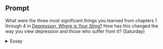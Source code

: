 ---
---

## Prompt

What were the three most significant things you learned from chapters 1 through 4 in [Depression, Where is Your Sting?] How has this changed the way you view depression and those who suffer from it? (Saturday)

[Depression, Where is Your Sting?]: https://read.amazon.com/?asin=B08Y2B6B7C

<details>
  <summary>Essay</summary>
  <p>
    I’ve learned from the book that depression is not what I thought it was. Depression is a multidimensional wound that cannot be healed by reducing it only to biological dysfunction. The term “sickness” is a social construct that exacerbates the pain beyond the person and into public scrutiny and stigmatization. Finally, the local church and the Bible can offer significant hope to depression sufferers. 
  </p>

  <p>
    I sympathize with those ravaged by depression but unable to grasp its brutality on a person’s soul. McBain’s exposition on depression helps illuminate a complex subject hidden under my ignorance. “Depression is a total body experience that isolates the sufferer from everything real” (p. 22). The story of Robert Taylor’s drowning helps me conceptualize the isolation the sufferer goes through. Surrounded by death, detached from reality, alienated from the very people trying desperately to help. The biblical story of a father kneeling before Jesus begging to heal his son who “has seizures and suffers terribly” (Mat 17:15) exemplifies this desperation. Exasperated, the father says, “I brought him to your disciples, and they could not heal him” (verse 17). This statement spotlights the deficiency of the church to be Jesus to those who are sufferings and, to a greater extent, my failure as a disciple of the Lord. McBain’s personal story and research have illuminated my ignorance and agnosy about depression and compelled me to learn and hopefully engage in a spiritually meaningful way.
  </p>

  <p>
    “Depression is a fleshly and physical reality that creates a barrier that separates what the sufferer’s intellect knows is happening from the things they actually experience” (p. 23). McBain describes depression as three related but distinct phenomena: depression as a disease, an illness, and a sickness. Depression as a disease has been my general sentiment. Still, when McBain phrases, “according to the medical model, the root of depression is always biological,” it caused me to reassess my views. As an illness, depression is “something the person has” rather than a “physical abnormality” (p.24). The distinction between depression as a disease and an illness helps me see depression as more than mere somatic but phenomenological and spiritual. But what I found most intriguing is McBain’s explanation of depression as a sickness. “The term ‘sickness’ corresponds to the way society sees the illness” (p. 26). When the Shunammite woman’s son died, Elijah sent Gehazi to heal the lad, but the woman refused (2 Kings 4:30). Elijah’s perception of the boy’s condition does not match reality — the boy is dead. Depression is not what I think it should be; I must learn to recognize its destructive effects on the minds and hearts of the sufferers. I must entreat the Lord to come and heal.
  </p>

  <blockquote>
    Our society and the church may need encouragement to talk about mental illness and depression, but the Bible is not quiet about the problem. (p. 56)
  </blockquote>

  <p>
    Liturgy and worship help depression sufferers find comfort and hope. McBain cites Swinton’s research that the Psalms help sufferers express “their feelings when their intellect could not comprehend what exactly they were experiencing” (p. 57). The Lord knows all our needs, whether they are physical, emotional, psychological, or spiritual.
  </p>

  <blockquote>
    And the LORD said, I have surely seen the affliction of my people which are in Egypt, and have heard their cry by reason of their taskmasters; for I know their sorrows. (Ex 3:7)
  </blockquote>

  <p>
    He sent Moses — an old man and an outcast — to deliver his people out of bondage. God knows our pain and uses the “foolish things of the world” to accomplish His mighty work of redemption for those suffering from depression.
  </p>
  <samp></samp>
</details>
